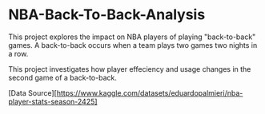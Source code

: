 # NBA-Back-To-Back-Analysis
This project explores the impact on NBA players of playing "back-to-back" games. A back-to-back occurs when a team plays two games two nights in a row. 

This project investigates how player effeciency and usage changes in the second game of a back-to-back.

[Data Source][https://www.kaggle.com/datasets/eduardopalmieri/nba-player-stats-season-2425]
